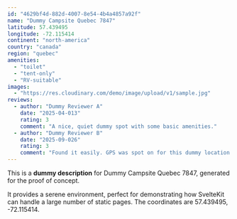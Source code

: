 ```yaml
---
id: "4629bf4d-882d-4007-8e54-4b4a4857a92f"
name: "Dummy Campsite Quebec 7847"
latitude: 57.439495
longitude: -72.115414
continent: "north-america"
country: "canada"
region: "quebec"
amenities:
  - "toilet"
  - "tent-only"
  - "RV-suitable"
images:
  - "https://res.cloudinary.com/demo/image/upload/v1/sample.jpg"
reviews:
  - author: "Dummy Reviewer A"
    date: "2025-04-013"
    rating: 3
    comment: "A nice, quiet dummy spot with some basic amenities."
  - author: "Dummy Reviewer B"
    date: "2025-09-026"
    rating: 3
    comment: "Found it easily. GPS was spot on for this dummy location."
---
```


This is a **dummy description** for Dummy Campsite Quebec 7847, generated for the proof of concept.

It provides a serene environment, perfect for demonstrating how SvelteKit can handle a large number of static pages. The coordinates are 57.439495, -72.115414.
